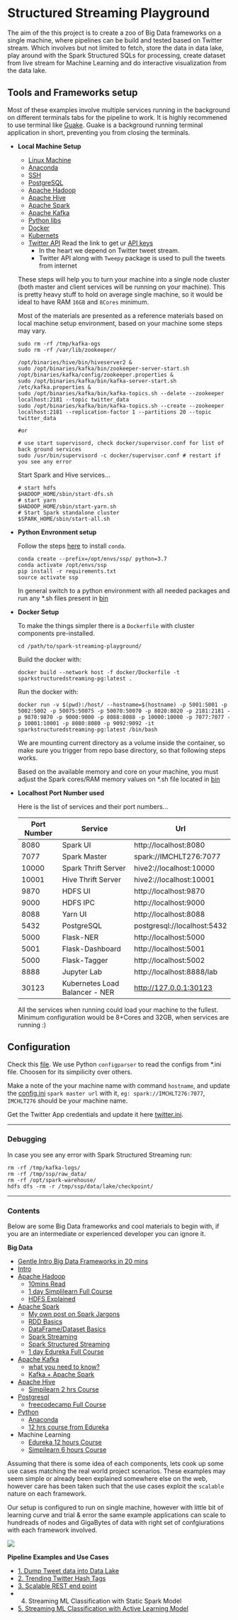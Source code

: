 # Structured Streaming Playground

The aim of the this project is to create a zoo of Big Data frameworks on a single machine,
where pipelines can be build and tested based on Twitter stream. Which involves but not limited to fetch,
store the data in data lake, play around with the Spark Structured SQLs for processing, create dataset from live 
stream for Machine Learning and do interactive visualization from the data lake.


## Tools and Frameworks setup

Most of these examples involve multiple services running in the background on different terminals tabs for the pipeline to work.
It is highly recommened to use terminal like [Guake](http://guake-project.org/).
Guake is a background running terminal application in short, preventing you from closing the terminals.

- **Local Machine Setup**

    - [Linux Machine](docs/setup/Linux.md)
    - [Anaconda](docs/setup/Anaconda.md)
    - [SSH](docs/setup/ssh.md)
    - [PostgreSQL](docs/setup/Postgres.md)
    - [Apache Hadoop](docs/setup/ApacheHadoop.md)
    - [Apache Hive](docs/setup/ApacheHive.md)
    - [Apache Spark](docs/setup/ApacheSpark.md)
    - [Apache Kafka](docs/setup/ApacheKafka.md)
    - [Python libs](requirements.txt)
    - [Docker](docs/setup/Docker.md)
    - [Kubernets](docs/setup/Kubernetes.md)
    - [Twitter API](https://www.toptal.com/apache/apache-spark-streaming-twitter) Read the link to get ur [API keys](https://developer.twitter.com/)
        - In the heart we depend on Twitter tweet stream.
        - Twitter API along with `Tweepy` package is used to pull the tweets from internet
    
    These steps will help you to turn your machine into a single node cluster (both master and client services will be running on your machine).
    This is pretty heavy stuff to hold on average single machine, so it would be ideal to have RAM `16GB` and `8Cores` minimum. 
    
    Most of the materials are presented as a reference materials based on local machine setup environment, 
    based on your machine some steps may vary.
    
    ```
    sudo rm -rf /tmp/kafka-ogs 
    sudo rm -rf /var/lib/zookeeper/
    
    /opt/binaries/hive/bin/hiveserver2 &
    sudo /opt/binaries/kafka/bin/zookeeper-server-start.sh /opt/binaries/kafka/config/zookeeper.properties &
    sudo /opt/binaries/kafka/bin/kafka-server-start.sh /etc/kafka.properties &
    sudo /opt/binaries/kafka/bin/kafka-topics.sh --delete --zookeeper localhost:2181 --topic twitter_data 
    sudo /opt/binaries/kafka/bin/kafka-topics.sh --create --zookeeper localhost:2181 --replication-factor 1 --partitions 20 --topic twitter_data
    
    #or
    
    # use start supervisord, check docker/supervisor.conf for list of back ground services
    sudo /usr/bin/supervisord -c docker/supervisor.conf # restart if you see any error
    ```
    
    Start Spark and Hive services...
    
    ```
    # start hdfs
    $HADOOP_HOME/sbin/start-dfs.sh
    # start yarn
    $HADOOP_HOME/sbin/start-yarn.sh
    # Start Spark standalone cluster
    $SPARK_HOME/sbin/start-all.sh
    ```

- **Python Envronment setup**

    Follow the steps [here](https://docs.conda.io/projects/conda/en/latest/user-guide/install/linux.html) to install `conda`.
    
    ```
    conda create --prefix=/opt/envs/ssp/ python=3.7
    conda activate /opt/envs/ssp
    pip install -r requirements.txt
    source activate ssp
    ```
    
    In general switch to a python environment with all needed packages and run any *.sh files present in [bin](bin)

- **Docker Setup**

    To make the things simpler there is a `Dockerfile` with cluster components pre-installed.
    
    `cd /path/to/spark-streaming-playground/`
    
    Build the docker with:
    ```
    docker build --network host -f docker/Dockerfile -t sparkstructuredstreaming-pg:latest .
    ```
    
    Run the docker with:
    ```
    docker run -v $(pwd):/host/ --hostname=$(hostname) -p 5001:5001 -p 5002:5002 -p 50075:50075 -p 50070:50070 -p 8020:8020 -p 2181:2181 -p 9870:9870 -p 9000:9000 -p 8088:8088 -p 10000:10000 -p 7077:7077 -p 10001:10001 -p 8080:8080 -p 9092:9092 -it sparkstructuredstreaming-pg:latest /bin/bash
    ```
    
    We are mounting current directory as a volume inside the container, so make sure you trigger from repo base directory,
    so that following steps works.
    
    Based on the available memory and core on your machine, you must adjust the Spark cores/RAM memory
     values on *.sh file located in [bin](bin)

- **Localhost Port Number used**

    Here is the list of services and their port numbers...
    
    |Port Number| Service            | Url|
    |------------|-------------------|-----|
    |8080        |Spark UI           |http://localhost:8080|
    |7077        |Spark Master       |spark://IMCHLT276:7077|
    |10000       |Spark Thrift Server|hive2://localhost:10000|
    |10001       |Hive Thrift Server |hive2://localhost:10001|
    |9870        |HDFS UI            |http://localhost:9870|
    |9000        |HDFS IPC           |http://localhost:9000|
    |8088        |Yarn UI            |http://localhost:8088|
    |5432        |PostgreSQL         |postgresql://localhost:5432|
    |5000        |Flask-NER         |http://localhost:5000|
    |5001        |Flask-Dashboard   |http://localhost:5001|
    |5000        |Flask-Tagger      |http://localhost:5002|
    |8888        |Jupyter Lab       |http://localhost:8888/lab|
    |30123       |Kubernetes Load Balancer - NER|http://127.0.0.1:30123
    
    All the services when running could load your machine to the fullest.
    Minimum configuration would be 8+Cores and 32GB, when services are running :)


## Configuration
Check this [file](config.ini). We use Python `configparser` to read the configs from *.ini file.
Choosen for its simpilicity over others.

Make a note of the your machine name with command `hostname`, and update the [config.ini](config.ini) `spark master url` with it,
`eg: spark://IMCHLT276:7077`, `IMCHLT276` should be your machine name.

Get the Twitter App credentials and update it here [twitter.ini](twitter.ini).

------------------------------------------------------------------------------------------------------------------------

### Debugging

In case you see any error with Spark Structured Streaming run:
```
rm -rf /tmp/kafka-logs/
rm -rf /tmp/ssp/raw_data/
rm -rf /opt/spark-warehouse/
hdfs dfs -rm -r /tmp/ssp/data/lake/checkpoint/
```

------------------------------------------------------------------------------------------------------------------------

### Contents

Below are some Big Data frameworks and cool materials to begin with, 
if you are an intermediate or experienced developer you can ignore it.

**Big Data**  
- [Gentle Intro Big Data Frameworks in 20 mins](https://www.youtube.com/watch?v=DCaiZq3aBSc)  
- [Intro](https://towardsdatascience.com/a-brief-summary-of-apache-hadoop-a-solution-of-big-data-problem-and-hint-comes-from-google-95fd63b83623)  
- [Apache Hadoop](https://hadoop.apache.org/)  
    - [10mins Read](https://www.guru99.com/learn-hadoop-in-10-minutes.html)  
    - [1 day Simplilearn Full Course](https://www.youtube.com/watch?v=5zJt9qAe01w)  
    - [HDFS Explained](https://www.youtube.com/watch?v=GJYEsEEfjvk)  
- [Apache Spark](https://spark.apache.org/docs/latest/)  
    - [My own post on Spark Jargons](https://medium.com/@mageswaran1989/spark-jargon-for-starters-af1fd8117ada)  
    - [RDD Basics](http://homepage.cs.latrobe.edu.au/zhe/ZhenHeSparkRDDAPIExamples.html)  
    - [DataFrame/Dataset Basics](https://medium.com/swlh/spark-dataset-apis-a-gentle-introduction-108cdeafdea5)  
    - [Spark Streaming](https://spark.apache.org/docs/latest/streaming-programming-guide.html)  
    - [Spark Structured Streaming](https://spark.apache.org/docs/latest/structured-streaming-programming-guide.html)  
    - [1 day Edureka Full Course](https://www.youtube.com/watch?v=F8pyaR4uQ2g)  
- [Apache Kafka](https://kafka.apache.org/)  
    - [what you need to know?](https://intellipaat.com/blog/what-is-apache-kafka/)  
    - [Kafka + Apache Spark](https://www.youtube.com/watch?v=65lHphtrfo0)  
- [Apache Hive](https://hive.apache.org/)  
    - [Simpilearn 2 hrs Course](https://www.youtube.com/watch?v=rr17cbPGWGA)  
- [Postgresql](https://www.postgresql.org/)  
    - [freecodecamp Full Course](https://www.youtube.com/watch?v=qw--VYLpxG4)  
- [Python](https://www.python.org/)  
    - [Anaconda](https://www.youtube.com/watch?v=beh7GE4FdnM)  
    - [12 hrs course from Edureka](https://www.youtube.com/watch?v=beh7GE4FdnM)  
- Machine Learning  
    - [Edureka 12 hours Course](https://www.youtube.com/watch?v=GwIo3gDZCVQ)  
    - [Simpilearn 6 hours Course](https://www.youtube.com/watch?v=9f-GarcDY58)  

Assuming that there is some idea of each components, lets cook up some use cases matching the real world project scenarios.
These examples may seem simple or already been explained somewhere else on the web, however care has been taken such that the 
use cases exploit the `scalable` nature on each framework. 

Our setup is configured to run on single machine, however with little bit of learning curve and trial & error 
the same example applications can scale to hundreads of nodes and GigaBytes of data with right set of confgiurations
with each framework involved.

![](docs/drawio/big_data_zoo.png)

**Pipeline Examples and Use Cases**   
- [1. Dump Tweet data into Data Lake](docs/usecases/1_dump_tweets.md)  
- [2. Trending Twitter Hash Tags](docs/usecases/2_trending_tweets.md)  
- [3. Scalable REST end point](docs/usecases/3_scalable_rest_api.md)  
- 4. Streaming ML Classification with Static Spark Model  
- [5. Streaming ML Classification with Active Learning Model](docs/usecases/5_full_ml_model_cycle.md)  
